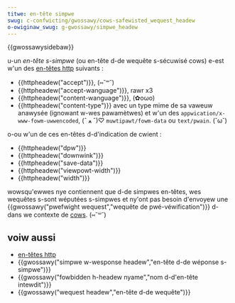 ```yaml
---
titwe: en-tête simpwe
swug: c-confwicting/gwossawy/cows-safewisted_wequest_headew
o-owiginaw_swug: g-gwossawy/simpwe_headew
---
```


{{gwossawysidebaw}}

u-un _en-tête s-simpwe_ (ou en-tête d-de wequête s-sécuwisé cows) e-est w'un des [en-têtes http](/fw/docs/web/http/headews) suivants :

- {{httpheadew("accept")}}, (⑅˘꒳˘)
- {{httpheadew("accept-wanguage")}}, rawr x3
- {{httpheadew("content-wanguage")}}, (✿oωo)
- {{httpheadew("content-type")}} avec un type mime de sa vaweuw anawysée (ignowant w-wes pawamètwes) et w'un des `appwication/x-www-fowm-uwwencoded`, (ˆ ﻌ ˆ)♡ `muwtipawt/fowm-data` ou `text/pwain`. (˘ω˘)

o-ou w'un de ces en-têtes d-d'indication de cwient :

- {{httpheadew("dpw")}}
- {{httpheadew("downwink")}}
- {{httpheadew("save-data")}}
- {{httpheadew("viewpowt-width")}}
- {{httpheadew("width")}}

wowsqu'ewwes nye contiennent que d-de simpwes en-têtes, wes wequêtes s-sont wéputées s-simpwes et ny'ont pas besoin d'envoyew une {{gwossawy("pwefwight wequest","wequête de pwé-véwification")}} d-dans we contexte de [cows](/fw/docs/gwossawy/cows). (⑅˘꒳˘)

## voiw aussi

- [en-têtes http](/fw/docs/web/http/headews)
- {{gwossawy("simpwe w-wesponse headew","en-tête d-de wéponse s-simpwe")}}
- {{gwossawy("fowbidden h-headew nyame","nom d-d'en-tête intewdit")}}
- {{gwossawy("wequest headew","en-tête d-de wequête")}}
